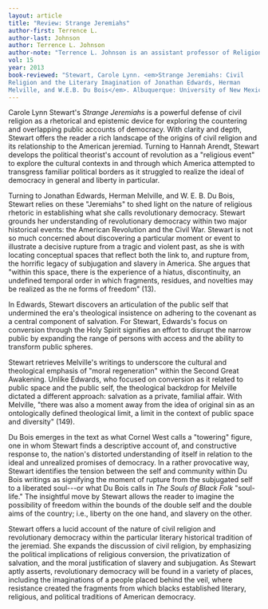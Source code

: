 ```yaml
---
layout: article
title: "Review: Strange Jeremiahs"
author-first: Terrence L.
author-last: Johnson
author: Terrence L. Johnson
author-note: "Terrence L. Johnson is an assistant professor of Religion at Haverford College."
vol: 15
year: 2013
book-reviewed: "Stewart, Carole Lynn. <em>Strange Jeremiahs: Civil 
Religion and the Literary Imagination of Jonathan Edwards, Herman 
Melville, and W.E.B. Du Bois</em>. Albuquerque: University of New Mexico Press, 2010. xiv + 376 pp. ISBN 978-0-8263-4679-7. "
---
```


Carole Lynn Stewart's *Strange Jeremiahs* is a powerful defense of civil
religion as a rhetorical and epistemic device for exploring the
countering and overlapping public accounts of democracy. With clarity
and depth, Stewart offers the reader a rich landscape of the origins of
civil religion and its relationship to the American jeremiad. Turning to
Hannah Arendt, Stewart develops the political theorist's account of
revolution as a "religious event" to explore the cultural contexts in
and through which America attempted to transgress familiar political
borders as it struggled to realize the ideal of democracy in general and
liberty in particular.

Turning to Jonathan Edwards, Herman Melville, and W. E. B. Du Bois,
Stewart relies on these "Jeremiahs" to shed light on the nature of
religious rhetoric in establishing what she calls revolutionary
democracy. Stewart grounds her understanding of revolutionary democracy
within two major historical events: the American Revolution and the
Civil War. Stewart is not so much concerned about discovering a
particular moment or event to illustrate a decisive rupture from a
tragic and violent past, as she is with locating conceptual spaces that
reflect both the link to, and rupture from, the horrific legacy of
subjugation and slavery in America. She argues that "within this space,
there is the experience of a hiatus, discontinuity, an undefined
temporal order in which fragments, residues, and novelties may be
realized as the ne forms of freedom" (13).

In Edwards, Stewart discovers an articulation of the public self that
undermined the era's theological insistence on adhering to the covenant
as a central component of salvation. For Stewart, Edwards's focus on
conversion through the Holy Spirit signifies an effort to disrupt the
narrow public by expanding the range of persons with access and the
ability to transform public spheres.

Stewart retrieves Melville's writings to underscore the cultural and
theological emphasis of "moral regeneration" within the Second Great
Awakening. Unlike Edwards, who focused on conversion as it related to
public space and the public self, the theological backdrop for Melville
dictated a different approach: salvation as a private, familial affair.
With Melville, "there was also a moment away from the idea of original
sin as an ontologically defined theological limit, a limit in the
context of public space and diversity" (149).

Du Bois emerges in the text as what Cornel West calls a "towering"
figure, one in whom Stewart finds a descriptive account of, and
constructive response to, the nation's distorted understanding of itself
in relation to the ideal and unrealized promises of democracy. In a
rather provocative way, Stewart identifies the tension between the self
and community within Du Bois writings as signifying the moment of
rupture from the subjugated self to a liberated soul---or what Du Bois
calls in *The Souls of Black Folk* "soul-life." The insightful move by
Stewart allows the reader to imagine the possibility of freedom within
the bounds of the double self and the double aims of the country; i.e.,
liberty on the one hand, and slavery on the other.

Stewart offers a lucid account of the nature of civil religion and
revolutionary democracy within the particular literary historical
tradition of the jeremiad. She expands the discussion of civil religion,
by emphasizing the political implications of religious conversion, the
privatization of salvation, and the moral justification of slavery and
subjugation. As Stewart aptly asserts, revolutionary democracy will be
found in a variety of places, including the imaginations of a people
placed behind the veil, where resistance created the fragments from
which blacks established literary, religious, and political traditions
of American democracy.
